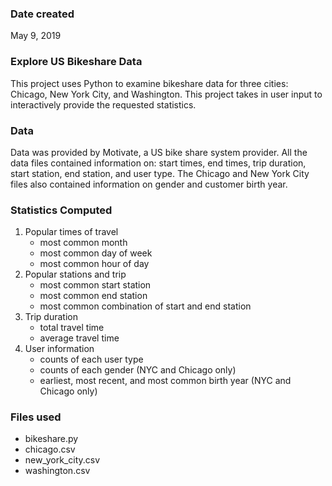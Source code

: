 ### Date created
May 9, 2019

### Explore US Bikeshare Data
This project uses Python to examine bikeshare data for three cities: Chicago, New York City, and Washington. This project takes in user input to interactively provide the requested statistics. 

### Data
Data was provided by Motivate, a US bike share system provider.
All the data files contained information on: start times, end times, trip duration, start station, end station, and user type. The Chicago and New York City files also contained information on gender and customer birth year.

### Statistics Computed
1. Popular times of travel
    * most common month
    * most common day of week
    * most common hour of day
2. Popular stations and trip
    * most common start station
    * most common end station
    * most common combination of start and end station
3. Trip duration 
    * total travel time
    * average travel time
4. User information
    * counts of each user type
    * counts of each gender (NYC and Chicago only)
    * earliest, most recent, and most common birth year (NYC and Chicago only)


### Files used
* bikeshare.py
* chicago.csv
* new_york_city.csv
* washington.csv


